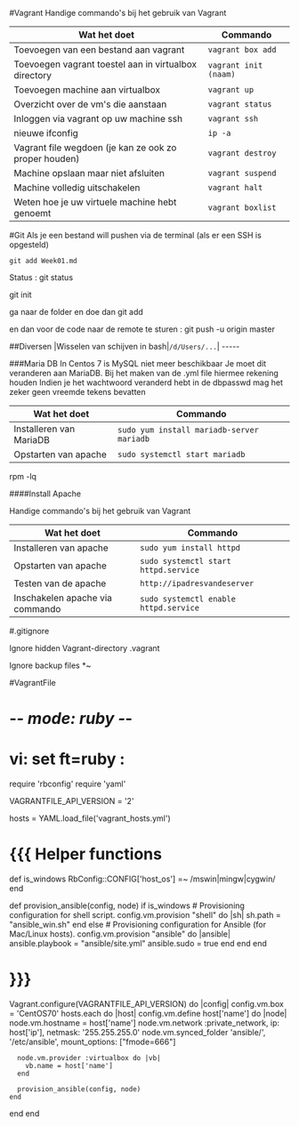 #Vagrant
Handige commando's bij het gebruik van Vagrant
 
 Wat het doet| Commando
 ----------| -------------------
 Toevoegen van een bestand aan vagrant| ```vagrant box add```
 Toevoegen vagrant toestel aan in virtualbox directory| ```vagrant init (naam)```
 Toevoegen machine aan virtualbox | ```vagrant up```
 Overzicht over de vm's die aanstaan | ```vagrant status```
 Inloggen via vagrant op uw machine ssh | ```vagrant ssh```
 nieuwe ifconfig | ```ip -a```
 Vagrant file wegdoen (je kan ze ook zo proper houden) | ```vagrant destroy```
 Machine opslaan maar niet afsluiten |```vagrant suspend```
 Machine volledig uitschakelen | ```vagrant halt```
 Weten hoe je uw virtuele machine hebt genoemt |  ```vagrant boxlist```

#Git
Als je een bestand will pushen via de terminal (als er een SSH is opgesteld)

```git add Week01.md```

Status : git status

git init

ga naar de folder en doe dan git add

en dan voor de code naar de remote te sturen : git push -u origin master

##Diversen
 <Opgelet : Bij het installeren zijn we erop gebotst dat je echt in de folder moet zitten om succes te hebben. Screenshot hiervan zal nog worden toegevoegd>
 |Wisselen van schijven in bash|``` /d/Users/... ```| -----
 
###Maria DB
In Centos 7 is MySQL niet meer beschikbaar
Je moet dit veranderen aan MariaDB.
Bij het maken van de .yml file hiermee rekening houden
Indien je het wachtwoord veranderd hebt in de dbpasswd mag het zeker geen vreemde tekens bevatten

 Wat het doet| Commando
 ----------| -------------------
 Installeren van MariaDB| ```sudo yum install mariadb-server mariadb```
 Opstarten van apache | ```sudo systemctl start mariadb```

rpm -lq

####Install Apache

Handige commando's bij het gebruik van Vagrant
 
 Wat het doet| Commando
 ----------| -------------------
 Installeren van apache| ```sudo yum install httpd```
 Opstarten van apache | ```sudo systemctl start httpd.service```
 Testen van de apache | ```http://ipadresvandeserver```
 Inschakelen apache via commando | ```sudo systemctl enable httpd.service```

#.gitignore

Ignore hidden Vagrant-directory
.vagrant

Ignore backup files
*~

#VagrantFile
# -*- mode: ruby -*-
# vi: set ft=ruby :

require 'rbconfig'
require 'yaml'

VAGRANTFILE_API_VERSION = '2'

hosts = YAML.load_file('vagrant_hosts.yml')

# {{{ Helper functions

def is_windows
  RbConfig::CONFIG['host_os'] =~ /mswin|mingw|cygwin/
end

def provision_ansible(config, node)
  if is_windows
    # Provisioning configuration for shell script.
    config.vm.provision "shell" do |sh|
      sh.path = "ansible_win.sh"
    end
  else
    # Provisioning configuration for Ansible (for Mac/Linux hosts).
    config.vm.provision "ansible" do |ansible|
      ansible.playbook = "ansible/site.yml"
      ansible.sudo = true
    end
  end
end

# }}}

Vagrant.configure(VAGRANTFILE_API_VERSION) do |config|
  config.vm.box = 'CentOS70'
  hosts.each do |host|
    config.vm.define host['name'] do |node|
      node.vm.hostname = host['name']
      node.vm.network :private_network,
        ip: host['ip'],
        netmask: '255.255.255.0'
      node.vm.synced_folder 'ansible/', '/etc/ansible', mount_options: ["fmode=666"] 

      node.vm.provider :virtualbox do |vb|
        vb.name = host['name']
      end

      provision_ansible(config, node)
    end
  end
end
